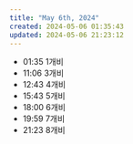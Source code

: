 ```yaml
---
title: "May 6th, 2024"
created: 2024-05-06 01:35:43
updated: 2024-05-06 21:23:12
---
```

  * 01:35 1개비
  * 11:06 3개비
  * 12:43 4개비
  * 15:43 5개비
  * 18:00 6개비
  * 19:59 7개비
  * 21:23 8개비